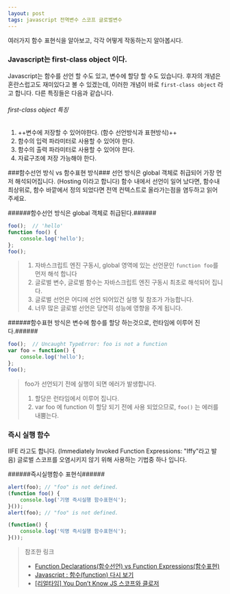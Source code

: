 ```yaml
---
layout: post
tags: javascript 전역변수 스코프 글로벌변수
---
```


여러가지 함수 표현식을 알아보고, 각각 어떻게 작동하는지 알아봅시다.


### Javascript는 first-class object 이다. ###
Javascript는 함수를 선언 할 수도 있고, 변수에 할당 할 수도 있습니다. 
후자의 개념은 혼란스럽고도 재미있다고 볼 수 있겠는데, 이러한 개념이 바로 `first-class object` 라고 합니다. 다른 특징들은 다음과 같습니다.

###### first-class object 특징 ######
1. ++변수에 저장할 수 있어야한다. (함수 선언방식과 표현방식)++
2. 함수의 입력 파라미터로 사용할 수 있어야 한다.
3. 함수의 출력 파라미터로 사용할 수 있어야 한다.
4. 자료구조에 저장 가능해야 한다.




###함수선언 방식 vs 함수표현 방식###
선언 방식은 global 객체로 취급되어 가장 먼저 해석되어집니다. (Hosting 이라고 합니다)
함수 내에서 선언이 일어 났다면, 함수내 최상위로, 함수 바깥에서 정의 되었다면 전역 컨텍스트로 올라가는점을 염두하고 읽어 주세요.


######함수선언 방식은 global 객체로 취급된다.######

```javascript
foo();	// 'hello'
function foo() {
    console.log('hello');
}; 
foo();
```  
>1. 자바스크립트 엔진 구동시, global 영역에 있는 선언문인 `function foo`를 먼저 해석 합니다 
>2. 글로벌 변수, 글로벌 함수는 자바스크립트 엔진 구동시 최초로 해석되어 집니다.
>3. 글로벌 선언은 어디에 선언 되어있건 실행 및 참조가 가능합니다.
>4. 너무 많은 글로벌 선언은 당연히 성능에 영향을 주게 됩니다.


  

######함수표현 방식은 변수에 함수를 할당 하는것으로, 런타임에 이루어 진다.######
```Javascript
foo();	// Uncaught TypeError: foo is not a function
var foo = function() {
    console.log('hello');
};
foo();
```
>foo가 선언되기 전에 실행이 되면 에러가 발생합니다.
>1. 할당은 런타임에서 이루어 집니다.
>2. var foo 에 function 이 할당 되기 전에 사용 되었으므로, `foo()` 는 에러를 내뿜는다.


###  즉시 실행 함수 ###
IIFE 라고도 합니다. (Immediately Invoked Function Expressions: "Iffy"라고 발음)
글로벌 스코프를 오염시키지 않기 위해 사용하는 기법중 하나 입니다.

######즉시실행함수 표현식######
```javascript
alert(foo); // "foo" is not defined.
(function foo() {
    console.log('기명 즉시실행 함수표현식');
}());
alert(foo); // "foo" is not defined.

(function() {
    console.log('익명 즉시실행 함수표현식');
}());
```

>참조한 링크
>- [Function Declarations(함수선언) vs Function Expressions(함수표현)](http://insanehong.kr/post/javascript-function/ "")
>- [Javascript : 함수(function) 다시 보기](http://www.nextree.co.kr/p4150/)
>- [[리얼타임] You Don’t Know JS 스코프와 클로저](https://books.google.co.kr/books?id=QxrJCQAAQBAJ&pg=PA35&lpg=PA35&dq=%EC%9D%B5%EB%AA%85%ED%95%A8%EC%88%98+%EA%B8%B0%EB%AA%85%ED%95%A8%EC%88%98%EC%9D%98+%EC%B0%A8%EC%9D%B4&source=bl&ots=qTnfOnm69v&sig=jb6BA9DBoDjE4xuo82BsK5exx6o&hl=ko&sa=X&ved=0ahUKEwjM6r2yn4nKAhUD6KYKHaasAtUQ6AEINTAD#v=onepage&q=%EC%9D%B5%EB%AA%85%ED%95%A8%EC%88%98%20%EA%B8%B0%EB%AA%85%ED%95%A8%EC%88%98%EC%9D%98%20%EC%B0%A8%EC%9D%B4&f=false)


